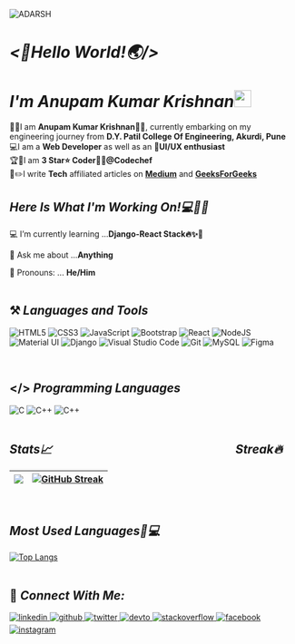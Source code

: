 ![ADARSH](https://user-images.githubusercontent.com/69143883/126752513-93338270-a931-4bf3-9da3-5125f32b0e02.gif)

# _<👋Hello World!🌏/><br>_
# _I'm Anupam Kumar Krishnan_<img src="https://raw.githubusercontent.com/MartinHeinz/MartinHeinz/master/wave.gif" width="30px"> 
👨‍🎓I am <b>Anupam Kumar Krishnan👨‍💻</b>, currently embarking on my engineering journey from <b>D.Y. Patil College Of Engineering, Akurdi, Pune</b><br>
💻I am a <b>Web Developer</b> as well as an 📱<b>UI/UX enthusiast</b><br>
🏆🥇I am <b>3 Star⭐️ Coder👨‍💻</b><b>@Codechef</b><br>
📝✏️I write <b>Tech</b> affiliated articles on <b>[Medium](https://medium.com/@anupamk.krishnan)</b> and <b>[GeeksForGeeks](https://www.geeksforgeeks.org/stdunary_negate-in-c-with-examples/)</b><br>


## _Here Is What I'm Working On!💻👨‍💻_

  💻 I’m currently learning  ...<strong>Django-React Stack🔥✨🚀</strong>

  🤔 Ask me about  ...<strong>Anything</strong>
  
  👦 Pronouns:  ... <strong>He/Him</strong> 
 <br><br>
  
  ## ⚒ _Languages and Tools_
   <img alt="HTML5" src="https://img.shields.io/badge/html5-2340B783.svg?style=for-the-badge&logo=html5&logoColor=white"/>  <img alt="CSS3" src="https://img.shields.io/badge/css3-2340B783.svg?style=for-the-badge&logo=css3&logoColor=white"/>  <img alt="JavaScript" src="https://img.shields.io/badge/javascript-2340B783.svg?style=for-the-badge&logo=javascript&logoColor=white"/> <img alt="Bootstrap" src="https://img.shields.io/badge/bootstrap-2340B783.svg?style=for-the-badge&logo=bootstrap&logoColor=white"/> <img alt="React" src="https://img.shields.io/badge/react-2340B783.svg?style=for-the-badge&logo=react&logoColor=white"/>  <img alt="NodeJS" src="https://img.shields.io/badge/node.js-2340B783.svg?style=for-the-badge&logo=node-dot-js&logoColor=white"/>  <img alt="Material UI" src="https://img.shields.io/badge/materialui-2340B783.svg?style=for-the-badge&logo=material-ui&logoColor=white"/>  <img alt="Django" src="https://img.shields.io/badge/django-2340B783.svg?style=for-the-badge&logo=django&logoColor=white"/>  <img alt="Visual Studio Code" src="https://img.shields.io/badge/VisualStudioCode-2340B783.svg?style=for-the-badge&logo=visual-studio-code&logoColor=white"/> <img alt="Git" src="https://img.shields.io/badge/git-2340B783.svg?style=for-the-badge&logo=git&logoColor=white"/>  <img alt="MySQL" src="https://img.shields.io/badge/mysql-2340B783.svg?style=for-the-badge&logo=mysql&logoColor=white"/> <img alt="Figma" src="https://img.shields.io/badge/figma-2340B783.svg?style=for-the-badge&logo=figma&logoColor=white"/> 
  
<br>
  
 ## </> _Programming Languages_

 <img alt="C" src="https://img.shields.io/badge/c-2340B783.svg?style=for-the-badge&logo=c&logoColor=white"/> <img alt="C++" src="https://img.shields.io/badge/c++-2340B783.svg?style=for-the-badge&logo=c%2B%2B&logoColor=white"/> <img alt="C++" src="https://img.shields.io/badge/Java-2340B783.svg?style=for-the-badge&logo=Java&logoColor=white"/>
 <br><br>
 
 ## _Stats📈 &nbsp;&nbsp;&nbsp;&nbsp;&nbsp;&nbsp;&nbsp;&nbsp;&nbsp;&nbsp;&nbsp;&nbsp;&nbsp;&nbsp;&nbsp;&nbsp;&nbsp;&nbsp;&nbsp;&nbsp;&nbsp;&nbsp;&nbsp;&nbsp;&nbsp;&nbsp;&nbsp;&nbsp;&nbsp;&nbsp;&nbsp;&nbsp;&nbsp;&nbsp;&nbsp;&nbsp;&nbsp;&nbsp;&nbsp;&nbsp;&nbsp;&nbsp;&nbsp;&nbsp;&nbsp;&nbsp;&nbsp;&nbsp;&nbsp;&nbsp;&nbsp;&nbsp;&nbsp;&nbsp;&nbsp;&nbsp;&nbsp;&nbsp;&nbsp;&nbsp;&nbsp;&nbsp;&nbsp; Streak🔥_
|<img src="https://github-readme-stats.vercel.app/api?username=anupam-kumar-krishnan&&show_icons=true&theme=gotham&count_private=true&include_all_commits=true"/>|[![GitHub Streak](https://github-readme-streak-stats.herokuapp.com?user=anupam-kumar-krishnan&theme=gotham&date_format=M%20j%5B%2C%20Y%5D)](https://git.io/streak-stats)|
|---|---|
 <br>
 
 ## _Most Used Languages🚀💻_

[![Top Langs](https://github-readme-stats.vercel.app/api/top-langs/?username=anupam-kumar-krishnan&layout=compact&theme=gotham)](https://github.com/anupam-kumar-krishnan)<br>
 <br>
<!-- 
## Recent Projects
<a href="https://github.com/anupam-kumar-krishnan/Hire-Youtubers">
<img src="https://github-readme-stats.vercel.app/api/pin/?username=anupam-kumar-krishnan&repo=Hire-Youtubers&show_icons=true&theme=gotham "></a>
<a href="https://github.com/anupam-kumar-krishnan/News-Aggregator-Khabrilal"><img src="https://github-readme-stats.vercel.app/api/pin/?username=anupam-kumar-krishnan&repo=News-Aggregator-Khabrilal&show_icons=true&theme=gotham"></a> -->

 
## 🤝 _Connect With Me:_  

 <a href= "https://www.linkedin.com/in/anupam-kumar-krishnan-614373194/">
<img src=https://img.shields.io/badge/linkedin-2340B783.svg?&style=for-the-badge&logo=linkedin&logoColor=white alt=linkedin style="margin-bottom: 5px;" />
</a>
<a href="https://github.com/anupam-kumar-krishnan" target="_blank">
<img src=https://img.shields.io/badge/github-2340B783.svg?&style=for-the-badge&logo=github&logoColor=white alt=github style="margin-bottom: 5px;" />
</a>
<a href="https://twitter.com/krishnan_anupan" target="_blank">
<img src=https://img.shields.io/badge/twitter-2340B783.svg?&style=for-the-badge&logo=twitter&logoColor=white alt=twitter style="margin-bottom: 5px;" />
</a>
<a href="https://dev.to/anupamkumarkrishnan" target="_blank">
<img src=https://img.shields.io/badge/dev.to-2340B783.svg?&style=for-the-badge&logo=dev.to&logoColor=white alt=devto style="margin-bottom: 5px;" />
</a>
<a href="https://stackoverflow.com/users/14772878/anupam-kumar-krishnan?tab=profile" target="_blank">
<img src=https://img.shields.io/badge/stackoverflow-2340B783.svg?&style=for-the-badge&logo=stackoverflow&logoColor=white alt=stackoverflow style="margin-bottom: 5px;" />
</a> 
<a href="https://www.facebook.com/anupamk.krishnan" target="_blank">
<img src=https://img.shields.io/badge/facebook-2340B783.svg?&style=for-the-badge&logo=facebook&logoColor=white alt=facebook style="margin-bottom: 5px;" />
</a>
<a href="https://instagram.com/_anupam_kumar_krishnan_" target="_blank">
<img src=https://img.shields.io/badge/instagram-2340B783.svg?&style=for-the-badge&logo=instagram&logoColor=white alt=instagram style="margin-bottom: 5px;" />
</a>




